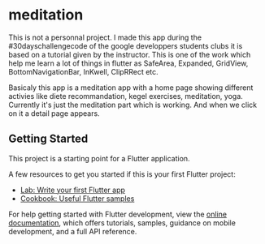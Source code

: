 # meditation

This is not a personnal project. I made this app during the #30dayschallengecode of the google developpers students clubs it is based on a tutorial given by the instructor. This is one of the work which help me learn a lot of things in flutter as SafeArea, Expanded, GridView, BottomNavigationBar, InKwell, ClipRRect etc.

Basicaly this app is a meditation app with a home page showing different activies like diete recommandation, kegel exercises, meditation, yoga. Currently it's just the meditation part which is working. And when we click on it a detail page appears.

## Getting Started

This project is a starting point for a Flutter application.

A few resources to get you started if this is your first Flutter project:

- [Lab: Write your first Flutter app](https://docs.flutter.dev/get-started/codelab)
- [Cookbook: Useful Flutter samples](https://docs.flutter.dev/cookbook)

For help getting started with Flutter development, view the
[online documentation](https://docs.flutter.dev/), which offers tutorials,
samples, guidance on mobile development, and a full API reference.
